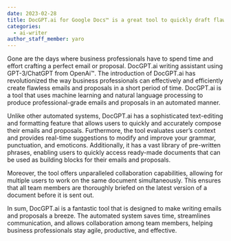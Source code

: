 ```yaml
---
date: 2023-02-28
title: DocGPT.ai for Google Docs™ is a great tool to quickly draft flawless emails and proposals 
categories:
  - ai-writer
author_staff_member: yaro
---
```

Gone are the days where business professionals have to spend time and effort crafting a perfect email or proposal. DocGPT.ai writing assistant using GPT-3/ChatGPT from OpenAi™. The introduction of DocGPT.ai has revolutionized the way business professionals can effectively and efficiently create flawless emails and proposals in a short period of time. DocGPT.ai is a tool that uses machine learning and natural language processing to produce professional-grade emails and proposals in an automated manner.

Unlike other automated systems, DocGPT.ai has a sophisticated text-editing and formatting feature that allows users to quickly and accurately compose their emails and proposals. Furthermore, the tool evaluates user’s context and provides real-time suggestions to modify and improve your grammar, punctuation, and emoticons. Additionally, it has a vast library of pre-written phrases, enabling users to quickly access ready-made documents that can be used as building blocks for their emails and proposals.

Moreover, the tool offers unparalleled collaboration capabilities, allowing for multiple users to work on the same document simultaneously. This ensures that all team members are thoroughly briefed on the latest version of a document before it is sent out.

In sum, DocGPT.ai is a fantastic tool that is designed to make writing emails and proposals a breeze. The automated system saves time, streamlines communication, and allows collaboration among team members, helping business professionals stay agile, productive, and effective.
